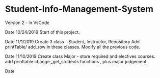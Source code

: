 # Student-Info-Management-System
Version 2 - in VsCode

Date 10/24/2019
Start of this project.

Date 11/1/2019
Create 3 class - Student, Instructor, Repository
    Add printTable/ add_row in these classes.
Modify all the previous code.

Date 11/10/2019
Create class Major - store required and electives courses. add printtable
    change _get_students functions , plus major judgement    

Date 
